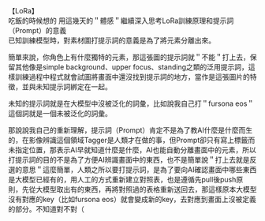 【LoRa】  
吃飯的時候想的
用這幾天的＂體感＂繼續深入思考LoRa訓練原理和提示詞（Prompt）的意義  
已知訓練模型時，對素材圖打提示詞的意義是為了將元素分離出來。

簡單來說，你角色上有什麼獨特的元素，那這張圖的提示詞就＂不能＂打上去，保留其他像是simple background、upper focus、standing之類的泛用提示詞，這樣訓練過程中程式就會試圖將畫面中還沒找到提示詞的地方，當作是這張圖片的特徵，並與未知提示詞綁定在一起。

未知的提示詞就是在大模型中沒被泛化的詞彙，比如說我自己打＂fursona eos＂這個詞就是一個未被泛化的詞彙。

那說說我自己的重新理解，提示詞（Prompt）肯定不是為了教AI什麼是什麼而生的，在影像辨識這個領域Tagger是人類才在做的事，但Prompt卻只有寫上標籤而未指定位置，那表示AI早就知道什麼是什麼，AI也能自動分離畫面中的元素，所以打提示詞的目的不是為了方便AI辨識畫面中的東西，也不是簡單說＂打上去就是反選的意思＂這麼簡單，人類之所以要打提示詞，是為了要向AI確認畫面中哪些東西是大模型已經有的，用人工的方式重新建立對照表，也是遵循先pull後push原則，先從大模型取出有的東西，再將對照過的表格重新送回去，那這樣原本大模型沒有對應的key（比如fursona eos）就會變成新的key，去對應到畫面上沒被定義的部分。不知道對不對（